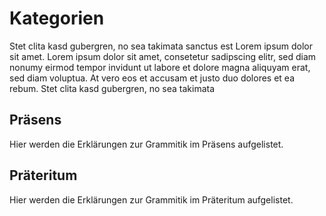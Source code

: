 # Kategorien

Stet clita kasd gubergren, no sea takimata sanctus est Lorem ipsum dolor sit amet. Lorem ipsum dolor sit amet, consetetur sadipscing elitr, sed diam nonumy eirmod tempor invidunt ut labore et dolore magna aliquyam erat, sed diam voluptua. At vero eos et accusam et justo duo dolores et ea rebum. Stet clita kasd gubergren, no sea takimata

## Präsens

Hier werden die Erklärungen zur Grammitik im Präsens aufgelistet.

## Präteritum

Hier werden die Erklärungen zur Grammitik im Präteritum aufgelistet.
